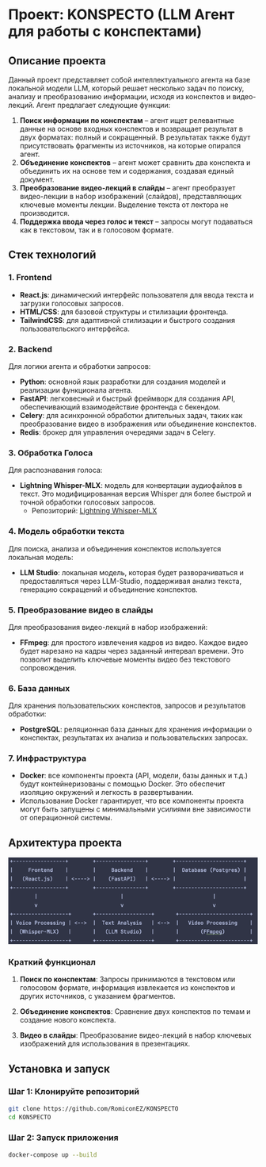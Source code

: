 # Проект: KONSPECTO (LLM Агент для работы с конспектами)

## Описание проекта

Данный проект представляет собой интеллектуального агента на базе локальной модели LLM, который решает несколько задач по поиску, анализу и преобразованию информации, исходя из конспектов и видео-лекций. Агент предлагает следующие функции:
1. **Поиск информации по конспектам** – агент ищет релевантные данные на основе входных конспектов и возвращает результат в двух форматах: полный и сокращенный. В результатах также будут присутствовать фрагменты из источников, на которые опирался агент.
2. **Объединение конспектов** – агент может сравнить два конспекта и объединить их на основе тем и содержания, создавая единый документ.
3. **Преобразование видео-лекций в слайды** – агент преобразует видео-лекции в набор изображений (слайдов), представляющих ключевые моменты лекции. Выделение текста от лектора не производится.
4. **Поддержка ввода через голос и текст** – запросы могут подаваться как в текстовом, так и в голосовом формате.

## Стек технологий

### 1. **Frontend**
- **React.js**: динамический интерфейс пользователя для ввода текста и загрузки голосовых запросов.
- **HTML/CSS**: для базовой структуры и стилизации фронтенда.
- **TailwindCSS**: для адаптивной стилизации и быстрого создания пользовательского интерфейса.

### 2. **Backend**
Для логики агента и обработки запросов:
- **Python**: основной язык разработки для создания моделей и реализации функционала агента.
- **FastAPI**: легковесный и быстрый фреймворк для создания API, обеспечивающий взаимодействие фронтенда с бекендом.
- **Celery**: для асинхронной обработки длительных задач, таких как преобразование видео в изображения или объединение конспектов.
- **Redis**: брокер для управления очередями задач в Celery.

### 3. **Обработка Голоса**
Для распознавания голоса:
- **Lightning Whisper-MLX**: модель для конвертации аудиофайлов в текст. Это модифицированная версия Whisper для более быстрой и точной обработки голосовых запросов.
  - Репозиторий: [Lightning Whisper-MLX](https://github.com/mustafaaljadery/lightning-whisper-mlx)

### 4. **Модель обработки текста**
Для поиска, анализа и объединения конспектов используется локальная модель:
- **LLM Studio**: локальная модель, которая будет разворачиваться и предоставляться через LLM-Studio, поддерживая анализ текста, генерацию сокращений и объединение конспектов.

### 5. **Преобразование видео в слайды**
Для преобразования видео-лекций в набор изображений:
- **FFmpeg**: для простого извлечения кадров из видео. Каждое видео будет нарезано на кадры через заданный интервал времени. Это позволит выделить ключевые моменты видео без текстового сопровождения.

### 6. База данных

Для хранения пользовательских конспектов, запросов и результатов обработки:

- **PostgreSQL**: реляционная база данных для хранения информации о конспектах, результатах их анализа и пользовательских запросах.

### 7. Инфраструктура

- **Docker**: все компоненты проекта (API, модели, базы данных и т.д.) будут контейнеризованы с помощью Docker. Это обеспечит изоляцию окружений и легкость в развертывании.
- Использование Docker гарантирует, что все компоненты проекта могут быть запущены с минимальными усилиями вне зависимости от операционной системы.

## Архитектура проекта
![img.png](img.png)

### Краткий функционал

1. **Поиск по конспектам**: Запросы принимаются в текстовом или голосовом формате, информация извлекается из конспектов и других источников, с указанием фрагментов.

2. **Объединение конспектов**: Сравнение двух конспектов по темам и создание нового конспекта.

3. **Видео в слайды**: Преобразование видео-лекций в набор ключевых изображений для использования в презентациях.

## Установка и запуск

### Шаг 1: Клонируйте репозиторий

```bash
git clone https://github.com/RomiconEZ/KONSPECTO
cd KONSPECTO
```

### Шаг 2: Запуск приложения
```bash
docker-compose up --build
```


